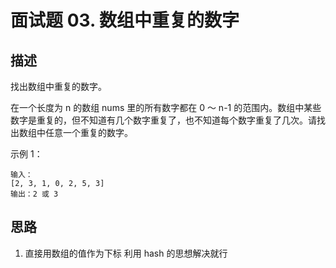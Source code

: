 # 面试题 03. 数组中重复的数字

## 描述

找出数组中重复的数字。

在一个长度为 n 的数组 nums 里的所有数字都在 0 ～ n-1 的范围内。数组中某些数字是重复的，但不知道有几个数字重复了，也不知道每个数字重复了几次。请找出数组中任意一个重复的数字。

示例 1：

```shell
输入：
[2, 3, 1, 0, 2, 5, 3]
输出：2 或 3
```

## 思路

1. 直接用数组的值作为下标 利用 hash 的思想解决就行

